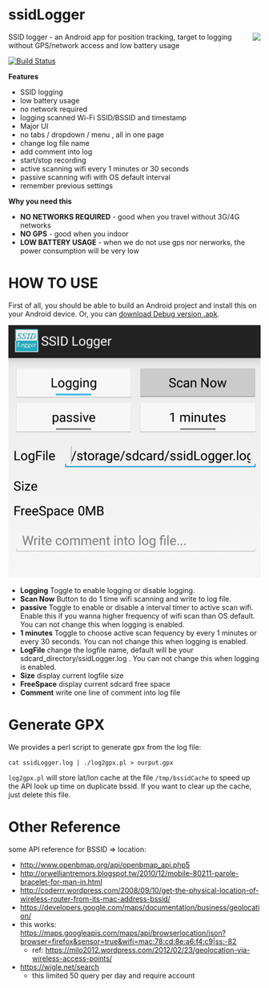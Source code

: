 ssidLogger
==========

<img src="https://rawgit.com/zordius/ssidLogger/master/logo.svg" align="right"> SSID logger - an Android app for position tracking, target to logging without GPS/network access and low battery usage

[![Build Status](https://travis-ci.org/zordius/ssidLogger.svg?branch=master)](https://travis-ci.org/zordius/ssidLogger)

**Features**

* SSID logging
 * low battery usage
 * no network required
 * logging scanned Wi-Fi SSID/BSSID and timestamp
* Major UI
 * no tabs / dropdown / menu , all in one page
 * change log file name
 * add comment into log
 * start/stop recording
 * active scanning wifi every 1 minutes or 30 seconds
 * passive scanning wifi with OS default interval
 * remember previous settings

**Why you need this**

* **NO NETWORKS REQUIRED** - good when you travel without 3G/4G networks
* **NO GPS** - good when you indoor
* **LOW BATTERY USAGE** - when we do not use gps nor nerworks, the power consumption will be very low

HOW TO USE
==========

First of all, you should be able to build an Android project and install this on your Android device. Or, you can <a href="http://zordius.github.io/ssidLogger/app-debug.apk">download Debug version .apk</a>.

<img src="screenshot.png" />

* **Logging** Toggle to enable logging or disable logging.
* **Scan Now** Button to do 1 time wifi scanning and write to log file.
* **passive** Toggle to enable or disable a interval timer to active scan wifi. Enable this if you wanna higher frequency of wifi scan than OS default. You can not change this when logging is enabled.
* **1 minutes** Toggle to choose active scan fequency by every 1 minutes or every 30 seconds. You can not change this when logging is enabled.
* **LogFile** change the logfile name, default will be your sdcard_directory/ssidLogger.log . You can not change this when logging is enabled.
* **Size** display current logfile size
* **FreeSpace** display current sdcard free space
* **Comment** write one line of comment into log file

Generate GPX
============

We provides a perl script to generate gpx from the log file:

```
cat ssidLogger.log | ./log2gpx.pl > ourput.gpx
```

`log2gpx.pl` will store lat/lon cache at the file `/tmp/bssidCache` to speed up the API look up time on duplicate bssid. If you want to clear up the cache, just delete this file.

Other Reference
===============

some API reference for BSSID => location:
* http://www.openbmap.org/api/openbmap_api.php5
* http://orwelliantremors.blogspot.tw/2010/12/mobile-80211-parole-bracelet-for-man-in.html
* http://coderrr.wordpress.com/2008/09/10/get-the-physical-location-of-wireless-router-from-its-mac-address-bssid/
* https://developers.google.com/maps/documentation/business/geolocation/
* this works: https://maps.googleapis.com/maps/api/browserlocation/json?browser=firefox&sensor=true&wifi=mac:78:cd:8e:a6:f4:c9|ss:-82
  * ref: https://milo2012.wordpress.com/2012/02/23/geolocation-via-wireless-access-points/
* https://wigle.net/search
  * this limited 50 query per day and require account
